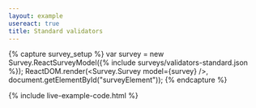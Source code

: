 ```yaml
---
layout: example
usereact: true
title: Standard validators
---
```

{% capture survey_setup %}
var survey = new Survey.ReactSurveyModel({% include surveys/validators-standard.json %});
ReactDOM.render(<Survey.Survey model={survey} />, document.getElementById("surveyElement"));
{% endcapture %}

{% include live-example-code.html %}